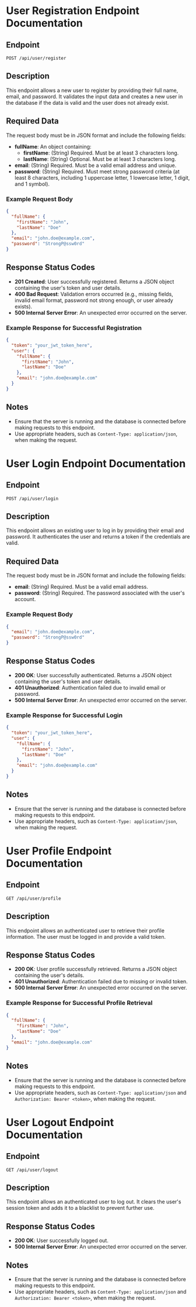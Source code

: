 # User Registration Endpoint Documentation

## Endpoint

`POST /api/user/register`

## Description

This endpoint allows a new user to register by providing their full name, email, and password. It validates the input data and creates a new user in the database if the data is valid and the user does not already exist.

## Required Data

The request body must be in JSON format and include the following fields:

- **fullName**: An object containing:
  - **firstName**: (String) Required. Must be at least 3 characters long.
  - **lastName**: (String) Optional. Must be at least 3 characters long.
- **email**: (String) Required. Must be a valid email address and unique.
- **password**: (String) Required. Must meet strong password criteria (at least 8 characters, including 1 uppercase letter, 1 lowercase letter, 1 digit, and 1 symbol).

### Example Request Body

```json
{
  "fullName": {
    "firstName": "John",
    "lastName": "Doe"
  },
  "email": "john.doe@example.com",
  "password": "StrongP@ssw0rd"
}
```

## Response Status Codes

- **201 Created**: User successfully registered. Returns a JSON object containing the user's token and user details.
- **400 Bad Request**: Validation errors occurred (e.g., missing fields, invalid email format, password not strong enough, or user already exists).
- **500 Internal Server Error**: An unexpected error occurred on the server.

### Example Response for Successful Registration

```json
{
  "token": "your_jwt_token_here",
  "user": {
    "fullName": {
      "firstName": "John",
      "lastName": "Doe"
    },
    "email": "john.doe@example.com"
  }
}
```

## Notes

- Ensure that the server is running and the database is connected before making requests to this endpoint.
- Use appropriate headers, such as `Content-Type: application/json`, when making the request.

# User Login Endpoint Documentation

## Endpoint

`POST /api/user/login`

## Description

This endpoint allows an existing user to log in by providing their email and password. It authenticates the user and returns a token if the credentials are valid.

## Required Data

The request body must be in JSON format and include the following fields:

- **email**: (String) Required. Must be a valid email address.
- **password**: (String) Required. The password associated with the user's account.

### Example Request Body

```json
{
  "email": "john.doe@example.com",
  "password": "StrongP@ssw0rd"
}
```

## Response Status Codes

- **200 OK**: User successfully authenticated. Returns a JSON object containing the user's token and user details.
- **401 Unauthorized**: Authentication failed due to invalid email or password.
- **500 Internal Server Error**: An unexpected error occurred on the server.

### Example Response for Successful Login

```json
{
  "token": "your_jwt_token_here",
  "user": {
    "fullName": {
      "firstName": "John",
      "lastName": "Doe"
    },
    "email": "john.doe@example.com"
  }
}
```

## Notes

- Ensure that the server is running and the database is connected before making requests to this endpoint.
- Use appropriate headers, such as `Content-Type: application/json`, when making the request.

# User Profile Endpoint Documentation

## Endpoint

`GET /api/user/profile`

## Description

This endpoint allows an authenticated user to retrieve their profile information. The user must be logged in and provide a valid token.

## Response Status Codes

- **200 OK**: User profile successfully retrieved. Returns a JSON object containing the user's details.
- **401 Unauthorized**: Authentication failed due to missing or invalid token.
- **500 Internal Server Error**: An unexpected error occurred on the server.

### Example Response for Successful Profile Retrieval

```json
{
  "fullName": {
    "firstName": "John",
    "lastName": "Doe"
  },
  "email": "john.doe@example.com"
}
```

## Notes

- Ensure that the server is running and the database is connected before making requests to this endpoint.
- Use appropriate headers, such as `Content-Type: application/json` and `Authorization: Bearer <token>`, when making the request.

# User Logout Endpoint Documentation

## Endpoint

`GET /api/user/logout`

## Description

This endpoint allows an authenticated user to log out. It clears the user's session token and adds it to a blacklist to prevent further use.

## Response Status Codes

- **200 OK**: User successfully logged out.
- **500 Internal Server Error**: An unexpected error occurred on the server.

## Notes

- Ensure that the server is running and the database is connected before making requests to this endpoint.
- Use appropriate headers, such as `Content-Type: application/json` and `Authorization: Bearer <token>`, when making the request.
